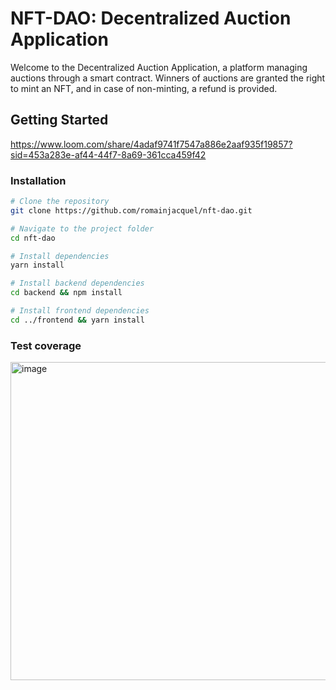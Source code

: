 # NFT-DAO: Decentralized Auction Application

Welcome to the Decentralized Auction Application, a platform managing auctions through a smart contract. Winners of auctions are granted the right to mint an NFT, and in case of non-minting, a refund is provided.

## Getting Started

https://www.loom.com/share/4adaf9741f7547a886e2aaf935f19857?sid=453a283e-af44-44f7-8a69-361cca459f42

### Installation

```bash
# Clone the repository
git clone https://github.com/romainjacquel/nft-dao.git

# Navigate to the project folder
cd nft-dao

# Install dependencies
yarn install

# Install backend dependencies
cd backend && npm install

# Install frontend dependencies
cd ../frontend && yarn install
```

### Test coverage

<img width="509" alt="image" src="https://github.com/romainjacquel/nft-dao/assets/43607419/f2d3859d-80a8-4859-b8ce-77c9245c05b6" />

